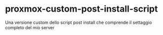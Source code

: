 # proxmox-custom-post-install-script
Una versione custom dello script post install che comprende il settaggio completo del mio server

